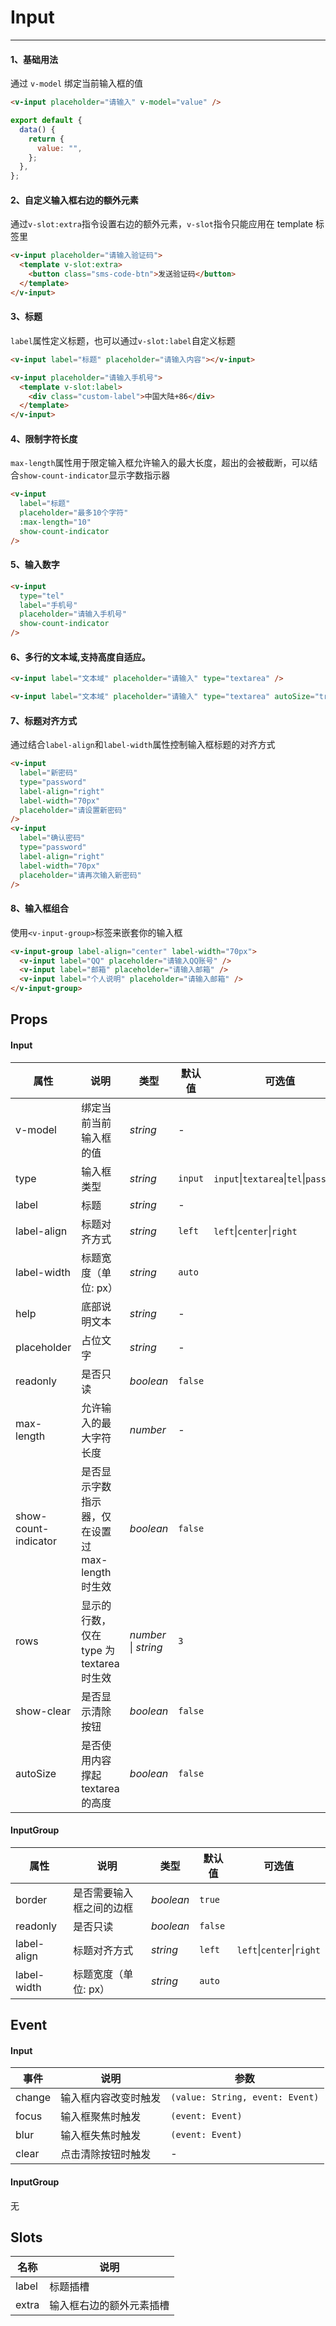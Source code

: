 # Input

---

#### 1、基础用法

通过 `v-model` 绑定当前输入框的值

```html
<v-input placeholder="请输入" v-model="value" />
```

```js
export default {
  data() {
    return {
      value: "",
    };
  },
};
```

#### 2、自定义输入框右边的额外元素

通过`v-slot:extra`指令设置右边的额外元素，`v-slot`指令只能应用在 template 标签里

```html
<v-input placeholder="请输入验证码">
  <template v-slot:extra>
    <button class="sms-code-btn">发送验证码</button>
  </template>
</v-input>
```

#### 3、标题

`label`属性定义标题，也可以通过`v-slot:label`自定义标题

```html
<v-input label="标题" placeholder="请输入内容"></v-input>

<v-input placeholder="请输入手机号">
  <template v-slot:label>
    <div class="custom-label">中国大陆+86</div>
  </template>
</v-input>
```

#### 4、限制字符长度

`max-length`属性用于限定输入框允许输入的最大长度，超出的会被截断，可以结合`show-count-indicator`显示字数指示器

```html
<v-input
  label="标题"
  placeholder="最多10个字符"
  :max-length="10"
  show-count-indicator
/>
```

#### 5、输入数字

```html
<v-input
  type="tel"
  label="手机号"
  placeholder="请输入手机号"
  show-count-indicator
/>
```

#### 6、多行的文本域,支持高度自适应。

```html
<v-input label="文本域" placeholder="请输入" type="textarea" />
```

```html
<v-input label="文本域" placeholder="请输入" type="textarea" autoSize="true" />
```

#### 7、标题对齐方式

通过结合`label-align`和`label-width`属性控制输入框标题的对齐方式

```html
<v-input
  label="新密码"
  type="password"
  label-align="right"
  label-width="70px"
  placeholder="请设置新密码"
/>
<v-input
  label="确认密码"
  type="password"
  label-align="right"
  label-width="70px"
  placeholder="请再次输入新密码"
/>
```

#### 8、输入框组合

使用`<v-input-group>`标签来嵌套你的输入框

```html
<v-input-group label-align="center" label-width="70px">
  <v-input label="QQ" placeholder="请输入QQ账号" />
  <v-input label="邮箱" placeholder="请输入邮箱" />
  <v-input label="个人说明" placeholder="请输入邮箱" />
</v-input-group>
```

## Props

#### Input

| 属性                 | 说明                                             | 类型                     | 默认值  | 可选值                                             |
| -------------------- | ------------------------------------------------ | ------------------------ | ------- | -------------------------------------------------- |
| v-model              | 绑定当前当前输入框的值                           | _string_                 | -       |                                                    |
| type                 | 输入框类型                                       | _string_                 | `input` | `input`&#124;`textarea`&#124;`tel`&#124;`password` |
| label                | 标题                                             | _string_                 | -       |                                                    |
| label-align          | 标题对齐方式                                     | _string_                 | `left`  | `left`&#124;`center`&#124;`right`                  |
| label-width          | 标题宽度（单位: px）                             | _string_                 | `auto`  |                                                    |
| help                 | 底部说明文本                                     | _string_                 | -       |                                                    |
| placeholder          | 占位文字                                         | _string_                 | -       |                                                    |
| readonly             | 是否只读                                         | _boolean_                | `false` |                                                    |
| max-length           | 允许输入的最大字符长度                           | _number_                 | -       |                                                    |
| show-count-indicator | 是否显示字数指示器，仅在设置过 max-length 时生效 | _boolean_                | `false` |                                                    |
| rows                 | 显示的行数，仅在 type 为 textarea 时生效         | _number_ &#124; _string_ | `3`     |                                                    |
| show-clear           | 是否显示清除按钮                                 | _boolean_                | `false` |                                                    |
| autoSize             | 是否使用内容撑起 textarea 的高度                 | _boolean_                | `false` |

#### InputGroup

| 属性        | 说明                                                                                                  | 类型                      | 默认值  | 可选值                            |
| ----------- | ----------------------------------------------------------------------------------------------------- | ------------------------- | ------- | --------------------------------- |
| border      | 是否需要输入框之间的边框                                                                              | _boolean_                 | `true`  |                                   |
| readonly    | 是否只读                                                                                              | _boolean_                 | `false` |                                   |
| label-align | 标题对齐方式                                                                                          | _string_                  | `left`  | `left`&#124;`center`&#124;`right` |
| label-width | 标题宽度（单位: px）                                                                                  | _string_                  | `auto`  |                                   |

## Event

#### Input

| 事件   | 说明                 | 参数                            |
| ------ | -------------------- | ------------------------------- |
| change | 输入框内容改变时触发 | `(value: String, event: Event)` |
| focus  | 输入框聚焦时触发     | `(event: Event)`                |
| blur   | 输入框失焦时触发     | `(event: Event)`                |
| clear  | 点击清除按钮时触发   | -                               |

#### InputGroup

无

## Slots

| 名称  | 说明                     |
| ----- | ------------------------ |
| label | 标题插槽                 |
| extra | 输入框右边的额外元素插槽 |
